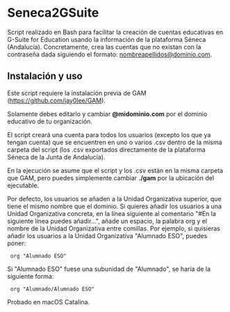 # Seneca2GSuite
Script realizado en Bash para facilitar la creación de cuentas educativas en G-Suite for Education usando la información de la plataforma Séneca (Andalucía). Concretamente, crea las cuentas que no existan con la contraseña dada siguiendo el formato: nombreapellidos@dominio.com.

## Instalación y uso
Este script requiere la instalación previa de GAM (https://github.com/jay0lee/GAM).

Solamente debes editarlo y cambiar **@midominio.com** por el dominio educativo de tu organización. 

El script creará una cuenta para todos los usuarios (excepto los que ya tengan cuenta) que se encuentren en uno o varios .csv dentro de la misma carpeta del script (los .csv exportados directamente de la plataforma Séneca de la Junta de Andalucía).

En la ejecución se asume que el script y los .csv están en la misma carpeta que GAM, pero puedes simplemente cambiar **./gam** por la ubicación del ejecutable.

Por defecto, los usuarios se añaden a la Unidad Organizativa superior, que tiene el mismo nombre que el dominio. Si quieres añadir los usuarios a una Unidad Organizativa concreta, en la línea siguiente al comentario "#En la siguiente línea puedes añadir...", añade un espacio, la palabra org y el nombre de la Unidad Organizativa entre comillas. Por ejemplo, si quisieras añadir los usuarios a la Unidad Organizativa "Alumnado ESO", puedes poner:
~~~
 org "Alumnado ESO"
~~~
Si "Alumnado ESO" fuese una subunidad de "Alumnado", se haría de la siguiente forma:
~~~
 org "Alumnado/Alumnado ESO"
~~~

Probado en macOS Catalina.
